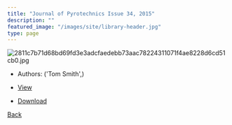 ```yaml
---
title: "Journal of Pyrotechnics Issue 34, 2015"
description: ""
featured_image: "/images/site/library-header.jpg"
type: page
---
```


![2811c7b71d68bd69fd3e3adcfaedebb73aac78224311071f4ae8228d6cd51cb0.jpg](https://drive.google.com/uc?export=view&id=1U4V_VpV84yd06axyoFrxB0HZ0fhXK8J-)
* Authors: ('Tom Smith',)
* <a href="https://drive.google.com/uc?export=view&id=1BEB5XomPEFW7rl0aestYa21LGX-B_hyG" target="_blank">View</a>

* [Download](https://drive.google.com/uc?export=download&id=1BEB5XomPEFW7rl0aestYa21LGX-B_hyG)

[Back](/library/)

